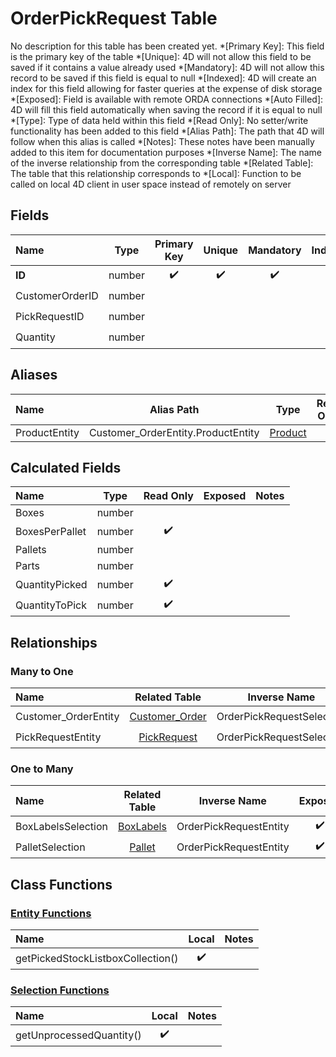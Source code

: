 ﻿# OrderPickRequest Table
No description for this table has been created yet.
*[Primary Key]: This field is the primary key of the table
*[Unique]: 4D will not allow this field to be saved if it contains a value already used
*[Mandatory]: 4D will not allow this record to be saved if this field is equal to null
*[Indexed]: 4D will create an index for this field allowing for faster queries at the expense of disk storage
*[Exposed]: Field is available with remote ORDA connections
*[Auto Filled]: 4D will fill this field automatically when saving the record if it is equal to null
*[Type]: Type of data held within this field
*[Read Only]: No setter/write functionality has been added to this field
*[Alias Path]: The path that 4D will follow when this alias is called
*[Notes]: These notes have been manually added to this item for documentation purposes
*[Inverse Name]: The name of the inverse relationship from the corresponding table
*[Related Table]: The table that this relationship corresponds to
*[Local]: Function to be called on local 4D client in user space instead of remotely on server
## Fields
|Name|Type|Primary Key|Unique|Mandatory|Indexed|Exposed|Auto Filled|Notes|
|:---|:---:|:---:|:---:|:---:|:---:|:---:|:---:|:---:|
|**ID**|number|✔️|✔️|✔️|✔️|✔️|✔️||
|CustomerOrderID|number||||✔️|✔️|||
|PickRequestID|number||||✔️|✔️|||
|Quantity|number|||||✔️|||
## Aliases
|Name|Alias Path|Type|Read Only|Notes|
|:---|:---:|:---:|:---:|:---:|
|ProductEntity|Customer_OrderEntity.ProductEntity|[Product](Product.md)|||
## Calculated Fields
|Name|Type|Read Only|Exposed|Notes|
|:---|:---:|:---:|:---:|:---:|
|Boxes|number||||
|BoxesPerPallet|number|✔️|||
|Pallets|number||||
|Parts|number||||
|QuantityPicked|number|✔️|||
|QuantityToPick|number|✔️|||
## Relationships
### Many to One
|Name|Related Table|Inverse Name|Exposed|Notes|
|:---|:---:|:---:|:---:|:---:|
|Customer_OrderEntity|[Customer_Order](Customer_Order.md)|OrderPickRequestSelection|✔️||
|PickRequestEntity|[PickRequest](PickRequest.md)|OrderPickRequestSelection|✔️||
### One to Many
|Name|Related Table|Inverse Name|Exposed|Notes|
|:---|:---:|:---:|:---:|:---:|
|BoxLabelsSelection|[BoxLabels](BoxLabels.md)|OrderPickRequestEntity|✔️||
|PalletSelection|[Pallet](Pallet.md)|OrderPickRequestEntity|✔️||
## Class Functions
### [Entity Functions](https://github.com/synthotec/SynthoTec-4D/blob/main/Project/Sources/Classes/OrderPickRequestEntity.4dm)
|Name|Local|Notes|
|:---|:---:|:---:|
|getPickedStockListboxCollection()|✔️||
### [Selection Functions](https://github.com/synthotec/SynthoTec-4D/blob/main/Project/Sources/Classes/OrderPickRequestSelection.4dm)
|Name|Local|Notes|
|:---|:---:|:---:|
|getUnprocessedQuantity()|✔️||
